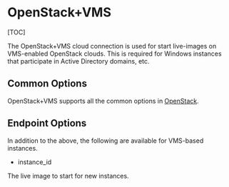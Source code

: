 <h1>OpenStack+VMS</h1>

[TOC]

The OpenStack+VMS cloud connection is used for start live-images on VMS-enabled
OpenStack clouds. This is required for Windows instances that participate in
Active Directory domains, etc.

## Common Options

OpenStack+VMS supports all the common options in [OpenStack](osapi.md).

## Endpoint Options

In addition to the above, the following are available for VMS-based instances.

* instance_id

The live image to start for new instances.
